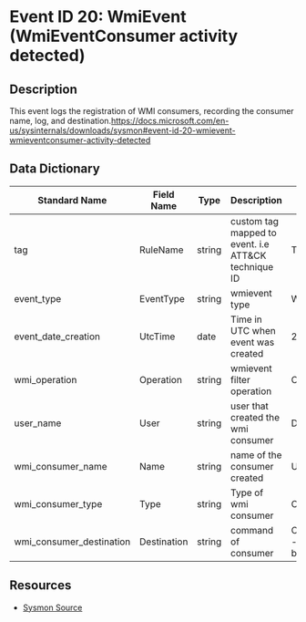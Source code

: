 # Event ID 20: WmiEvent (WmiEventConsumer activity detected)

## Description
This event logs the registration of WMI consumers, recording the consumer name, log, and destination.<a href="https://docs.microsoft.com/en-us/sysinternals/downloads/sysmon#event-id-20-wmievent-wmieventconsumer-activity-detected">https://docs.microsoft.com/en-us/sysinternals/downloads/sysmon#event-id-20-wmievent-wmieventconsumer-activity-detected</a>

## Data Dictionary
|Standard Name|Field Name|Type|Description|Sample Value|
|---|---|---|---|---|
|tag|RuleName|string|custom tag mapped to event. i.e ATT&CK technique ID|T1114|
|event_type|EventType|string|wmievent type|WmiConsumerEvent|
|event_date_creation|UtcTime|date|Time in UTC when event was created|2018-09-11 23:12:46.606|
|wmi_operation|Operation|string|wmievent filter operation|Created|
|user_name|User|string|user that created the wmi  consumer|DESKTOP-LFD11QP\pedro|
|wmi_consumer_name|Name|string|name of the consumer created|Updater|
|wmi_consumer_type|Type|string|Type of wmi consumer|Command Line|
|wmi_consumer_destination|Destination|string|command of consumer|C:\WINDOWS\System32\WindowsPowerShell\v1.0\powershell.exe -nop -exec bypass -win hidden -noni -enc bm90ZXBhZC5leGU=|

## Resources
* [Sysmon Source](https://docs.microsoft.com/en-us/sysinternals/downloads/sysmon#event-id-20-wmievent-wmieventconsumer-activity-detected)
